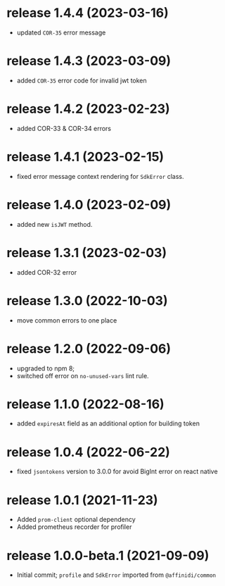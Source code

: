 # release 1.4.4 (2023-03-16)
* updated `COR-35` error message
# release 1.4.3 (2023-03-09)
* added `COR-35` error code for invalid jwt token
# release 1.4.2 (2023-02-23)
* added COR-33 & COR-34 errors
# release 1.4.1 (2023-02-15)
* fixed error message context rendering for `SdkError` class.
# release 1.4.0 (2023-02-09)
* added new `isJWT` method.
# release 1.3.1 (2023-02-03)
* added COR-32 error
# release 1.3.0 (2022-10-03)
* move common errors to one place
# release 1.2.0 (2022-09-06)
* upgraded to npm 8;
* switched off error on `no-unused-vars` lint rule.
# release 1.1.0 (2022-08-16)
* added `expiresAt` field as an additional option for building token
# release 1.0.4 (2022-06-22)
* fixed `jsontokens` version to 3.0.0 for avoid BigInt error on react native
# release 1.0.1 (2021-11-23)
* Added `prom-client` optional dependency
* Added prometheus recorder for profiler
# release 1.0.0-beta.1 (2021-09-09)
* Initial commit; `profile` and `SdkError` imported from `@affinidi/common`
